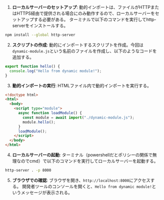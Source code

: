 1. **ローカルサーバーのセットアップ**:
   動的インポートは、ファイルがHTTPまたはHTTPS経由で提供される場合にのみ動作するので、ローカルサーバーをセットアップする必要がある。
   ターミナルで以下のコマンドを実行してhttp-serverをインストールする。

```bash
npm install --global http-server
```

2. **スクリプトの作成**:
   動的にインポートするスクリプトを作成。今回は`dynamic-module.js`という名前のファイルを作成し、以下のようなコードを追加する。

```javascript
export function hello() {
  console.log("Hello from dynamic module!");
}
```

3. **動的インポートの実行**:
   HTMLファイル内で動的インポートを実行する。

```html
<!doctype html>
<html>
  <body>
    <script type="module">
      async function loadModule() {
        const module = await import("./dynamic-module.js");
        module.hello();
      }
      loadModule();
    </script>
  </body>
</html>
```

4. **ローカルサーバーの起動**:
   ターミナル（powershellだとポリシーの関係で無理なのでcmd）で以下のコマンドを実行してローカルサーバーを起動する。

```bash
http-server . -p 8000
```

5. **ブラウザでの確認**:
   ブラウザを開き、`http://localhost:8000`にアクセスする。
   開発者ツールのコンソールを開くと、`Hello from dynamic module!`というメッセージが表示される。
